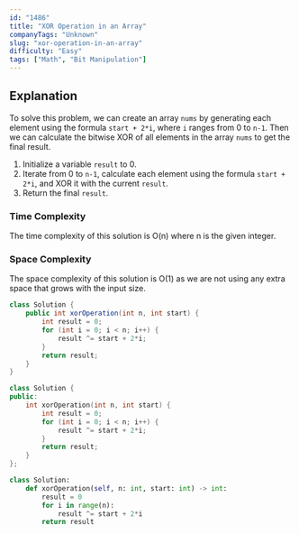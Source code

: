 ```yaml
---
id: "1486"
title: "XOR Operation in an Array"
companyTags: "Unknown"
slug: "xor-operation-in-an-array"
difficulty: "Easy"
tags: ["Math", "Bit Manipulation"]
---
```


## Explanation
To solve this problem, we can create an array `nums` by generating each element using the formula `start + 2*i`, where `i` ranges from 0 to `n-1`. Then we can calculate the bitwise XOR of all elements in the array `nums` to get the final result.

1. Initialize a variable `result` to 0.
2. Iterate from 0 to `n-1`, calculate each element using the formula `start + 2*i`, and XOR it with the current `result`.
3. Return the final `result`.

### Time Complexity
The time complexity of this solution is O(n) where n is the given integer.

### Space Complexity
The space complexity of this solution is O(1) as we are not using any extra space that grows with the input size.
```java
class Solution {
    public int xorOperation(int n, int start) {
        int result = 0;
        for (int i = 0; i < n; i++) {
            result ^= start + 2*i;
        }
        return result;
    }
}
```

```cpp
class Solution {
public:
    int xorOperation(int n, int start) {
        int result = 0;
        for (int i = 0; i < n; i++) {
            result ^= start + 2*i;
        }
        return result;
    }
};
```

```python
class Solution:
    def xorOperation(self, n: int, start: int) -> int:
        result = 0
        for i in range(n):
            result ^= start + 2*i
        return result
```